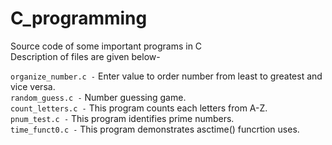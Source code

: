 # C_programming
Source code of some important programs in C  
Description of files are given below-  
  
  
`organize_number.c -`  Enter value to order number from least to greatest and vice versa.  
`random_guess.c -` Number guessing game.  
`count_letters.c -` This program counts each letters from A-Z.  
`pnum_test.c -` This program identifies prime numbers.   
`time_funct0.c -` This program demonstrates asctime() funcrtion uses.  

